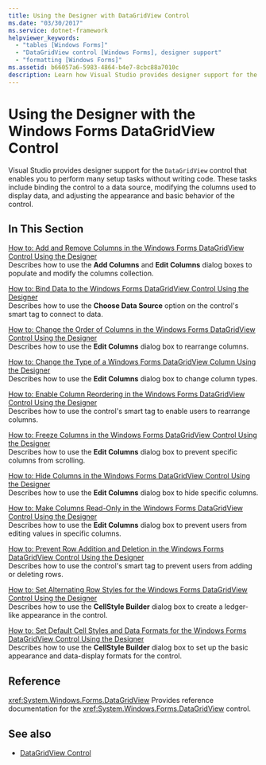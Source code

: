 ```yaml
---
title: Using the Designer with DataGridView Control
ms.date: "03/30/2017"
ms.service: dotnet-framework
helpviewer_keywords:
  - "tables [Windows Forms]"
  - "DataGridView control [Windows Forms], designer support"
  - "formatting [Windows Forms]"
ms.assetid: b66057a6-5983-4864-b4e7-8cbc88a7010c
description: Learn how Visual Studio provides designer support for the DataGridView control that enables users to perform many setup tasks without writing code.
---
```

# Using the Designer with the Windows Forms DataGridView Control

Visual Studio provides designer support for the `DataGridView` control that enables you to perform many setup tasks without writing code. These tasks include binding the control to a data source, modifying the columns used to display data, and adjusting the appearance and basic behavior of the control.

## In This Section

[How to: Add and Remove Columns in the Windows Forms DataGridView Control Using the Designer](add-and-remove-columns-in-the-datagrid-using-the-designer.md)\
Describes how to use the **Add Columns** and **Edit Columns** dialog boxes to populate and modify the columns collection.

[How to: Bind Data to the Windows Forms DataGridView Control Using the Designer](bind-data-to-the-datagrid-using-the-designer.md)\
Describes how to use the **Choose Data Source** option on the control's smart tag to connect to data.

[How to: Change the Order of Columns in the Windows Forms DataGridView Control Using the Designer](change-the-order-of-columns-in-the-datagrid-using-the-designer.md)\
Describes how to use the **Edit Columns** dialog box to rearrange columns.

[How to: Change the Type of a Windows Forms DataGridView Column Using the Designer](change-the-type-of-a-wf-datagridview-column-using-the-designer.md)\
Describes how to use the **Edit Columns** dialog box to change column types.

[How to: Enable Column Reordering in the Windows Forms DataGridView Control Using the Designer](enable-column-reordering-in-the-datagrid-using-the-designer.md)\
Describes how to use the control's smart tag to enable users to rearrange columns.

[How to: Freeze Columns in the Windows Forms DataGridView Control Using the Designer](freeze-columns-in-the-datagrid-using-the-designer.md)\
Describes how to use the **Edit Columns** dialog box to prevent specific columns from scrolling.

[How to: Hide Columns in the Windows Forms DataGridView Control Using the Designer](hide-columns-in-the-datagrid-using-the-designer.md)\
Describes how to use the **Edit Columns** dialog box to hide specific columns.

[How to: Make Columns Read-Only in the Windows Forms DataGridView Control Using the Designer](make-columns-read-only-in-the-datagrid-using-the-designer.md)\
Describes how to use the **Edit Columns** dialog box to prevent users from editing values in specific columns.

[How to: Prevent Row Addition and Deletion in the Windows Forms DataGridView Control Using the Designer](prevent-row-addition-and-deletion-in-the-datagrid-using-the-designer.md)\
Describes how to use the control's smart tag to prevent users from adding or deleting rows.

[How to: Set Alternating Row Styles for the Windows Forms DataGridView Control Using the Designer](set-alternating-row-styles-for-the-datagrid-using-the-designer.md)\
Describes how to use the **CellStyle Builder** dialog box to create a ledger-like appearance in the control.

[How to: Set Default Cell Styles and Data Formats for the Windows Forms DataGridView Control Using the Designer](default-cell-styles-datagridview.md)\
Describes how to use the **CellStyle Builder** dialog box to set up the basic appearance and data-display formats for the control.

## Reference

<xref:System.Windows.Forms.DataGridView>
Provides reference documentation for the <xref:System.Windows.Forms.DataGridView> control.

## See also

- [DataGridView Control](datagridview-control-windows-forms.md)
